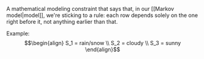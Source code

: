 A mathematical modeling constraint that says that, in our [[Markov model|model]], we're sticking to a rule: each row depends solely on the one right before it, not anything earlier than that.

Example:
$$\begin{align}
S_1 = rain/snow \\
S_2 = cloudy \\
S_3 = sunny
\end{align}$$